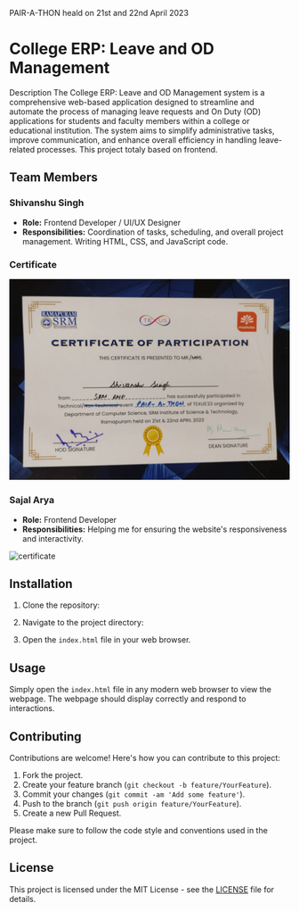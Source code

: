 PAIR-A-THON 
heald on 21st and 22nd April 2023

<h1>College ERP: Leave and OD Management</h1>

Description
The College ERP: Leave and OD Management system is a comprehensive web-based application designed to streamline and automate the process of managing leave requests and On Duty (OD) applications for students and faculty members within a college or educational institution. The system aims to simplify administrative tasks, improve communication, and enhance overall efficiency in handling leave-related processes.
This project totaly based on frontend.

## Team Members

### Shivanshu Singh
- **Role:** Frontend Developer / UI/UX Designer
- **Responsibilities:** Coordination of tasks, scheduling, and overall project management. Writing HTML, CSS, and JavaScript code.
### Certificate
<img src="PAIR-A-THON.jpg">

### Sajal Arya
- **Role:** Frontend Developer
- **Responsibilities:** Helping me for ensuring the website's responsiveness and interactivity.
<img src="" alt="certificate">

## Installation

1. Clone the repository:

2. Navigate to the project directory:


3. Open the `index.html` file in your web browser.

## Usage

Simply open the `index.html` file in any modern web browser to view the webpage. The webpage should display correctly and respond to interactions.

## Contributing

Contributions are welcome! Here's how you can contribute to this project:

1. Fork the project.
2. Create your feature branch (`git checkout -b feature/YourFeature`).
3. Commit your changes (`git commit -am 'Add some feature'`).
4. Push to the branch (`git push origin feature/YourFeature`).
5. Create a new Pull Request.

Please make sure to follow the code style and conventions used in the project.


## License

This project is licensed under the MIT License - see the [LICENSE](LICENSE) file for details.
